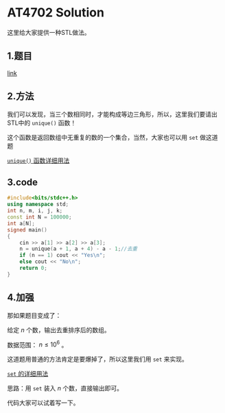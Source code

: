 # AT4702 Solution

这里给大家提供一种STL做法。

## 1.题目

[link](https://www.luogu.com.cn/problem/AT4702)

## 2.方法

我们可以发现，当三个数相同时，才能构成等边三角形，所以，这里我们要请出STL中的 `unique()` 函数！

这个函数是返回数组中无重复的数的一个集合，当然，大家也可以用 `set` 做这道题

[ `unique()` 函数详细用法](https://blog.csdn.net/qq_41325698/article/details/87557262)


## 3.code


```cpp
#include<bits/stdc++.h>
using namespace std;
int n, m, i, j, k;
const int N = 100000;
int a[N];
signed main()
{
	cin >> a[1] >> a[2] >> a[3];
	n = unique(a + 1, a + 4) - a - 1;//去重
	if (n == 1) cout << "Yes\n";
	else cout << "No\n";
	return 0;
}
```

## 4.加强

那如果题目变成了：

给定 $n$ 个数，输出去重排序后的数组。

数据范围： $n \leq 10^6$ 。

这道题用普通的方法肯定是要爆掉了，所以这里我们用 `set` 来实现。

[ `set` 的详细用法](https://blog.csdn.net/weixin_52341477/article/details/119248919)

思路：用 `set` 装入 $n$ 个数，直接输出即可。

代码大家可以试着写一下。